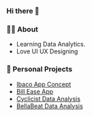 ### Hi there 👋

<!--
**Dhevenddra/Dhevenddra** is a ✨ _special_ ✨ repository because its `README.md` (this file) appears on your GitHub profile.

Here are some ideas to get you started:

- 🔭 I’m currently working on ...
- 🌱 I’m currently learning ...
- 👯 I’m looking to collaborate on ...
- 🤔 I’m looking for help with ...
- 💬 Ask me about ...
- 📫 How to reach me: ...
- 😄 Pronouns: ...
- ⚡ Fun fact: ...
-->
### 👩‍🎓 About
- Learning Data Analytics.
- Love UI UX Designing

### 🌟 Personal Projects
- [Ibaco App Concept](https://www.behance.net/gallery/173338537/Ice-cream-Shopping-App-Ibaco)
- [Bill Ease App](https://www.behance.net/gallery/174938155/Bill-Ease-App-Case-Study)
- [Cyclicist Data Analysis](https://github.com/Dhevenddra/Cyclicist)
- [BellaBeat Data Analysis](https://github.com/Dhevenddra/BellaBeat)
